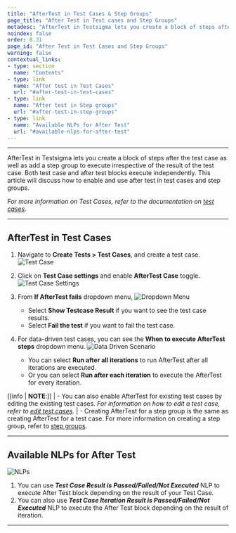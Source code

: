 ```yaml
---
title: "AfterTest in Test Cases & Step Groups"
page_title: "After Test in Test cases and Step Groups"
metadesc: "AfterTest in Testsigma lets you create a block of steps after the test case as well as add a step group. Learn about AfterTest block in Testsigma"
noindex: false
order: 8.31
page_id: "After Test in Test Cases and Step Groups"
warning: false
contextual_links:
- type: section
  name: "Contents" 
- type: link
  name: "After test in Test Cases"
  url: "#after-test-in-test-cases"
- type: link
  name: "After test in Step groups"
  url: "#after-test-in-step-groups"
- type: link
  name: "Available NLPs for After Test"
  url: "#available-nlps-for-after-test"
---
```



---

AfterTest in Testsigma lets you create a block of steps after the test case as well as add a step group to execute irrespective of the result of the test case. Both test case and after test blocks execute independently. This article will discuss how to enable and use after test in test cases and step groups. 

*For more information on Test Cases, refer to the documentation on [test cases](https://testsigma.com/docs/test-cases/manage/add-edit-delete/).*


---


## **AfterTest in Test Cases**

1. Navigate to **Create Tests > Test Cases**, and create a test case. 
![Test Case](https://s3.amazonaws.com/static-docs.testsigma.com/new_images/projects/applications/atstnav.png)

2. Click on **Test Case settings** and enable **AfterTest Case** toggle.
![Test Case Settings](https://s3.amazonaws.com/static-docs.testsigma.com/new_images/projects/applications/atstctgl.png)

3.  From **If AfterTest fails** dropdown menu, 
![Dropdown Menu](https://s3.amazonaws.com/static-docs.testsigma.com/new_images/projects/applications/attciatf.png)
    - Select **Show Testcase Result** if you want to see the test case results.
    - Select **Fail the test** if you want to fail the test case.

4. For data-driven test cases, you can see the **When to execute AfterTest steps** dropdown menu. 
![Data Driven Scenario](https://s3.amazonaws.com/static-docs.testsigma.com/new_images/projects/applications/attcddtc.png)
    - You can select **Run after all iterations** to run AfterTest after all iterations are executed.
    - Or you can select **Run after each iteration** to execute the AfterTest for every iteration.


[[info | **NOTE**:]]
| - You can also enable AfterTest for existing test cases by editing the existing test cases. *For information on how to edit a test case, refer to [edit test cases](https://testsigma.com/docs/test-cases/manage/add-edit-delete/#edit-test-case).*
| - Creating AfterTest for a step group is the same as creating AfterTest for a test case. For more information on creating a step group, refer to [step groups](https://testsigma.com/docs/test-cases/step-types/step-group/).



---

## **Available NLPs for After Test**

![NLPs](https://s3.amazonaws.com/static-docs.testsigma.com/new_images/projects/applications/attcnlps.png)


1. You can use ***Test Case Result is Passed/Failed/Not Executed*** NLP to execute After Test block depending on the result of your Test Case.
2. You can also use ***Test Case Iteration Result is Passed/Failed/Not Executed*** NLP to execute the After Test block depending on the result of iteration.


---